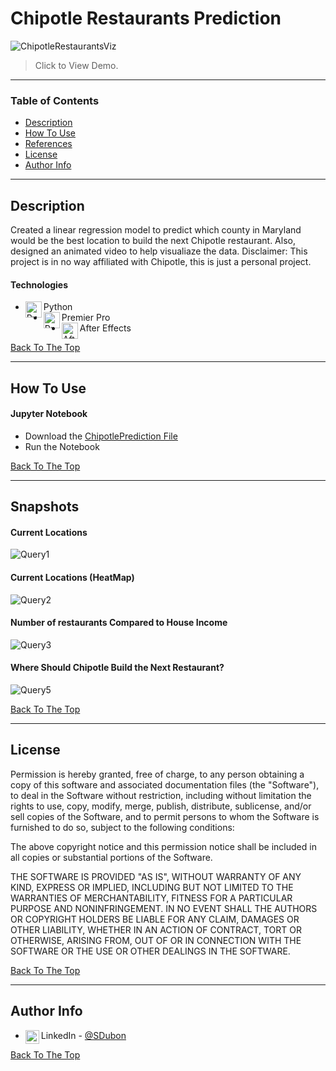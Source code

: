 # Chipotle Restaurants Prediction

![ChipotleRestaurantsViz](https://user-images.githubusercontent.com/61334264/136755971-6fa027bd-9d82-42e2-b4d5-b5df33a75019.png)

> Click to View Demo.

---

### Table of Contents

- [Description](#description)
- [How To Use](#how-to-use)
- [References](#references)
- [License](#license)
- [Author Info](#author-info)

---

## Description

Created a linear regression model to predict which county in Maryland would be the best location to build the next Chipotle restaurant. Also, designed an animated video to help visualiaze the data. Disclaimer: This project is in no way affiliated with Chipotle, this is just a personal project.

#### Technologies

- <img align="left" alt="Pyhon" width="26px" src="https://user-images.githubusercontent.com/61334264/120240298-38133880-c22e-11eb-9641-33fe0f8c5e7e.png" /> Python
- <img align="left" alt="PremierPro" width="26px" src="https://user-images.githubusercontent.com/61334264/136758449-e4f0df53-59c2-4192-872b-99a8f631d4fe.png" /> Premier Pro
- <img align="left" alt="AfterEffect" width="26px" src="https://user-images.githubusercontent.com/61334264/136759361-17b7c5e1-d67f-4dba-ad90-7dea21f51d50.png" /> After Effects



[Back To The Top](#maryland-covid19-webapp)

---

## How To Use

#### Jupyter Notebook
- Download the [ChipotlePrediction File](https://github.com/SteveDubon/Retaurant-Predictions/blob/main/ChipotlePrediction.ipynb)
- Run the Notebook 


[Back To The Top](#maryland-covid19-webapp)

---

## Snapshots

#### Current Locations
![Query1](https://user-images.githubusercontent.com/61334264/136762782-8056c37b-3518-48b1-bcf9-892b7c9ca333.png)
<br />
#### Current Locations (HeatMap)
![Query2](https://user-images.githubusercontent.com/61334264/136762781-a103d769-3d86-4450-b86c-345c49316e14.png)
<br />
#### Number of restaurants Compared to House Income 
![Query3](https://user-images.githubusercontent.com/61334264/136762784-5c3d482d-1f63-43fc-92b9-eee9e0fb29bc.png)
<br />
#### Where Should Chipotle Build the Next Restaurant?
![Query5](https://user-images.githubusercontent.com/61334264/136762783-a7972a1a-9a52-4aa0-a77c-96c89da44dc8.png)




[Back To The Top](#maryland-covid19-webapp)

---

## License

Permission is hereby granted, free of charge, to any person obtaining a copy
of this software and associated documentation files (the "Software"), to deal
in the Software without restriction, including without limitation the rights
to use, copy, modify, merge, publish, distribute, sublicense, and/or sell
copies of the Software, and to permit persons to whom the Software is
furnished to do so, subject to the following conditions:

The above copyright notice and this permission notice shall be included in all
copies or substantial portions of the Software.

THE SOFTWARE IS PROVIDED "AS IS", WITHOUT WARRANTY OF ANY KIND, EXPRESS OR
IMPLIED, INCLUDING BUT NOT LIMITED TO THE WARRANTIES OF MERCHANTABILITY,
FITNESS FOR A PARTICULAR PURPOSE AND NONINFRINGEMENT. IN NO EVENT SHALL THE
AUTHORS OR COPYRIGHT HOLDERS BE LIABLE FOR ANY CLAIM, DAMAGES OR OTHER
LIABILITY, WHETHER IN AN ACTION OF CONTRACT, TORT OR OTHERWISE, ARISING FROM,
OUT OF OR IN CONNECTION WITH THE SOFTWARE OR THE USE OR OTHER DEALINGS IN THE
SOFTWARE.

[Back To The Top](#maryland-covid19-webapp)

---

## Author Info


- <img align="left" alt="codeSTACKr | LinkedIn" width="22px" src="https://cdn.jsdelivr.net/npm/simple-icons@v3/icons/linkedin.svg" />LinkedIn - [@SDubon](https://www.linkedin.com/in/sdubon/)

[Back To The Top](#maryland-covid19-webapp)
